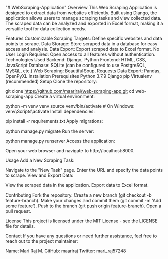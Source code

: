 "# WebScraping-Application" 
Overview
This Web Scraping Application is designed to extract data from websites efficiently. Built using Django, the application allows users to manage scraping tasks and view collected data. The scraped data can be analyzed and exported in Excel format, making it a versatile tool for data collection needs.

Features
Customizable Scraping Targets: Define specific websites and data points to scrape.
Data Storage: Store scraped data in a database for easy access and analysis.
Data Export: Export scraped data to Excel format.
No User Login Required: Open access to all features without authentication.
Technologies Used
Backend: Django, Python
Frontend: HTML, CSS, JavaScript
Database: SQLite (can be configured to use PostgreSQL, MySQL, etc.)
Web Scraping: BeautifulSoup, Requests
Data Export: Pandas, OpenPyXL
Installation
Prerequisites
Python 3.7.9
Django
pip
Virtualenv (recommended)
Setup
Clone the repository:

git clone https://github.com/maariraj/web-scraping-app.git
cd web-scraping-app
Create a virtual environment:


python -m venv venv
source venv/bin/activate  # On Windows: venv\Scripts\activate
Install dependencies:


pip install -r requirements.txt
Apply migrations:

python manage.py migrate
Run the server:


python manage.py runserver
Access the application:

Open your web browser and navigate to http://localhost:8000.

Usage
Add a New Scraping Task:

Navigate to the "New Task" page.
Enter the URL and specify the data points to scrape.
View and Export Data:

View the scraped data in the application.
Export data to Excel format.

Contributing
Fork the repository.
Create a new branch (git checkout -b feature-branch).
Make your changes and commit them (git commit -m 'Add some feature').
Push to the branch (git push origin feature-branch).
Open a pull request.

License
This project is licensed under the MIT License - see the LICENSE file for details.

Contact
If you have any questions or need further assistance, feel free to reach out to the project maintainer:

Name: Mari Raj M.
GitHub: maariraj
Twitter: mari_raj57248

